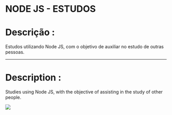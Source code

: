 # NODE JS - ESTUDOS

<h1>Descrição : </h1>
<p>Estudos utilizando Node JS, com o objetivo de auxiliar no estudo de outras pessoas.</p>
<hr>
<h1>Description :</h1>
<p>Studies using Node JS, with the objective of assisting in the study of other people.</p>
<a href="https://nodejs.org/en/"> <img src="https://media.bitdegree.org/storage/media/images/2018/12/node-js-interview-questions-logo-2-266x300.png"></a>
